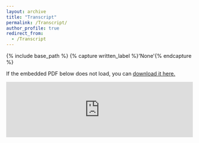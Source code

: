 ```yaml
---
layout: archive
title: "Transcript"
permalink: /Transcript/
author_profile: true
redirect_from:
  - /Transcript
---
```



{% include base_path %}
{% capture written_label %}'None'{% endcapture %}

If the embedded PDF below does not load, you can <u><a href="https://YinjuanZhai.github.io/files/Transcript-View-Report_not-official.pdf">download it here.</a></u>
<br/>

<embed src="https://YinjuanZhai.github.io/files/Transcript-View-Report_not-official.pdf" type="application/pdf" width="100%" />
